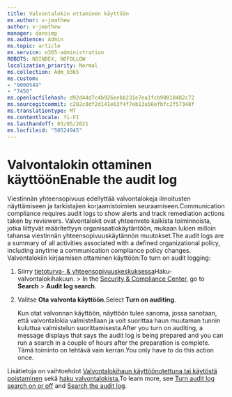 ```yaml
---
title: Valvontalokin ottaminen käyttöön
ms.author: v-jmathew
author: v-jmathew
manager: dansimp
ms.audience: Admin
ms.topic: article
ms.service: o365-administration
ROBOTS: NOINDEX, NOFOLLOW
localization_priority: Normal
ms.collection: Adm_O365
ms.custom:
- "9000549"
- "7456"
ms.openlocfilehash: d92d44d7c4b926eebb231e7ea1fcb90010482c72
ms.sourcegitcommit: c202c0df2d141e63f4f7eb13a56efbfc2f57348f
ms.translationtype: MT
ms.contentlocale: fi-FI
ms.lasthandoff: 03/05/2021
ms.locfileid: "50524945"
---
```

# <a name="enable-the-audit-log"></a><span data-ttu-id="6fd66-102">Valvontalokin ottaminen käyttöön</span><span class="sxs-lookup"><span data-stu-id="6fd66-102">Enable the audit log</span></span>

<span data-ttu-id="6fd66-103">Viestinnän yhteensopivuus edellyttää valvontalokeja ilmoitusten näyttämiseen ja tarkistajien korjaamistoimien seuraamiseen.</span><span class="sxs-lookup"><span data-stu-id="6fd66-103">Communication compliance requires audit logs to show alerts and track remediation actions taken by reviewers.</span></span> <span data-ttu-id="6fd66-104">Valvontalokit ovat yhteenveto kaikista toiminnoista, jotka liittyvät määritettyyn organisaatiokäytäntöön, mukaan lukien milloin tahansa viestinnän yhteensopivuuskäytännön muutokset.</span><span class="sxs-lookup"><span data-stu-id="6fd66-104">The audit logs are a summary of all activities associated with a defined organizational policy, including anytime a communication compliance policy changes.</span></span> <span data-ttu-id="6fd66-105">Valvontalokiin kirjaamisen ottaminen käyttöön:</span><span class="sxs-lookup"><span data-stu-id="6fd66-105">To turn on audit logging:</span></span>

1. <span data-ttu-id="6fd66-106">Siirry [tietoturva- & yhteensopivuuskeskuksessa](https://go.microsoft.com/fwlink/?linkid=2101341)Haku-valvontalokihakuun.   >  </span><span class="sxs-lookup"><span data-stu-id="6fd66-106">In the [Security & Compliance Center](https://go.microsoft.com/fwlink/?linkid=2101341), go to **Search** > **Audit log search**.</span></span>
2. <span data-ttu-id="6fd66-107">Valitse **Ota valvonta käyttöön.**</span><span class="sxs-lookup"><span data-stu-id="6fd66-107">Select **Turn on auditing**.</span></span>

    <span data-ttu-id="6fd66-108">Kun otat valvonnan käyttöön, näyttöön tulee sanoma, jossa sanotaan, että valvontalokia valmistellaan ja voit suorittaa haun muutaman tunnin kuluttua valmistelun suorittamisesta.</span><span class="sxs-lookup"><span data-stu-id="6fd66-108">After you turn on auditing, a message displays that says the audit log is being prepared and you can run a search in a couple of hours after the preparation is complete.</span></span> <span data-ttu-id="6fd66-109">Tämä toiminto on tehtävä vain kerran.</span><span class="sxs-lookup"><span data-stu-id="6fd66-109">You only have to do this action once.</span></span>

<span data-ttu-id="6fd66-110">Lisätietoja on vaihtoehdot [Valvontalokihaun käyttöönotettuna tai käytöstä poistaminen](https://go.microsoft.com/fwlink/?linkid=2129077) sekä [haku valvontalokista.](https://go.microsoft.com/fwlink/?linkid=2123729)</span><span class="sxs-lookup"><span data-stu-id="6fd66-110">To learn more, see [Turn audit log search on or off](https://go.microsoft.com/fwlink/?linkid=2129077) and [Search the audit log](https://go.microsoft.com/fwlink/?linkid=2123729).</span></span>
